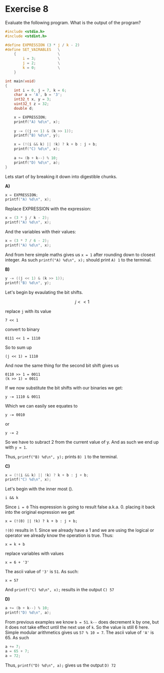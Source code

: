 # Exercise 8

Evaluate the following program. What is the output of the program?

```c
#include <stdio.h>
#include <stdint.h>

#define EXPRESSION (3 * j / k - 2)
#define SET_VAIRABLES   \
    {                   \
        i = 3;          \
        j = 2;          \
        k = 0;          \
    }

int main(void)
{
    int i = 0, j = 7, k = 6;
    char a = 'A', b = '3';
    int32_t x, y = 3;
    uint32_t z = 32;
    double d;

    x = EXPRESSION;
    printf("A) %d\n", x);
    
    y -= ((j << 1) & (k >> 1));
    printf("B) %d\n", y);

    x = (!(i && k) || !k) ? k + b : j + b;
    printf("C) %d\n", x);
    
    a += (b + k--) % 10;
    printf("D) %d\n", a);
}
```

Lets start of by breaking it down into digestible chunks.

**A)**

```c
x = EXPRESSION;
printf("A) %d\n", x);
```

Replace EXPRESSION with the expression:

```c
x = (3 * j / k - 2);
printf("A) %d\n", x);
```

And the variables with their values:


```c
x = (3 * 7 / 6 - 2);
printf("A) %d\n", x);
```

And from here simple maths gives us `x = 1`
after rounding down to closest integer.
As such `printf("A) %d\n", x);` should print `A) 1`
to the terminal.

**B)**

```c
y -= ((j << 1) & (k >> 1));
printf("B) %d\n", y);
```

Let's begin by evaulating the bit shifts.
```math
j << 1
```
replace `j` with its value
```
7 << 1
```
convert to binary
```
0111 << 1 = 1110
```
So to sum up 
```
(j << 1) = 1110
```

And now the same thing for the second bit shift gives us

```
0110 >> 1 = 0011
(k >> 1) = 0011
```

If we now substitute the bit shifts with our binaries we get:
```
y -= 1110 & 0011
```
Which we can easily see equates to 
```
y -= 0010
```
or 
```
y -= 2
```
So we have to subract 2 from the current value of y. And as such we end up with
`y = 1`.

Thus, `printf("B) %d\n", y);` prints `B) 1` to the terminal.

**C)**

```c
x = (!(i && k) || !k) ? k + b : j + b;
printf("C) %d\n", x);
```

Let's begin with the inner most ().

```
i && k
```

Since `i = 0` This expression is going to result false a.k.a. 0.
placing it back into the original expression we get 
```
x = (!(0) || !k) ? k + b : j + b;
```

`!(0)` results in 1. Since we already have a 1 and we are using the logical or operator 
we already know the operation is true. Thus: 
```
x = k + b
```

replace variables with values 

```
x = 6 + '3'
```

The ascii value of `'3'` is `51`. As such:
```
x = 57
```

And `printf("C) %d\n", x);` results in the output `C) 57`

**D)**

```c
a += (b + k--) % 10;
printf("D) %d\n", a);
```

From previous examples we know `b = 51`. `k--` does decrement k by one, but it does not take effect until the next use of `k`. So the value is still 6 here. Simple modular arithmetics gives us `57 % 10 = 7`.
The ascii value of `'A'` is 65. As such 
```c
a += 7;
a = 65 + 7;
a = 72;
```

Thus, `printf("D) %d\n", a);` gives us the output `D) 72`
